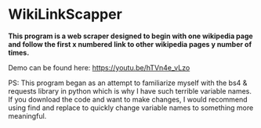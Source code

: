 # WikiLinkScapper

**This program is a web scraper designed to begin with one wikipedia page
and follow the first x numbered link to other wikipedia pages y number of times.**

Demo can be found here: https://youtu.be/hTVn4e_vLzo


PS: This program began as an attempt to familiarize myself with the bs4 & requests library in python which is why I have such terrible variable names. If you download the code and want to make changes, I would recommend using find and replace to quickly change variable names to something more meaningful. 